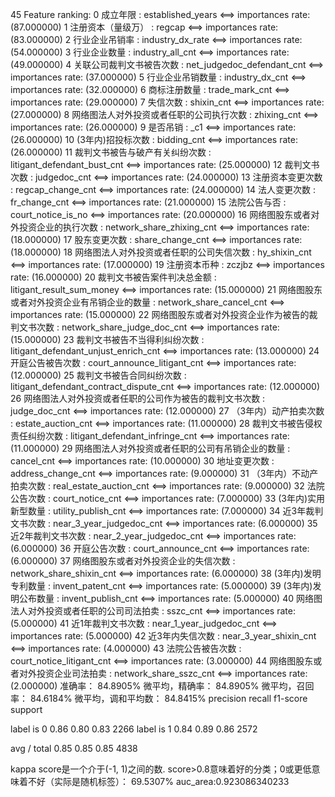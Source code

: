 45 Feature ranking:
0  成立年限 : established_years <==> importances rate: (87.000000)
1  注册资本（量级万） : regcap <==> importances rate: (83.000000)
2  行业企业吊销率 : industry_dx_rate <==> importances rate: (54.000000)
3  行业企业数量 : industry_all_cnt <==> importances rate: (49.000000)
4  关联公司裁判文书被告次数 : net_judgedoc_defendant_cnt <==> importances rate: (37.000000)
5  行业企业吊销数量 : industry_dx_cnt <==> importances rate: (32.000000)
6  商标注册数量 : trade_mark_cnt <==> importances rate: (29.000000)
7  失信次数 : shixin_cnt <==> importances rate: (27.000000)
8  网络图法人对外投资或者任职的公司执行次数 : zhixing_cnt <==> importances rate: (26.000000)
9  是否吊销 : _c1 <==> importances rate: (26.000000)
10  (3年内)招投标次数 : bidding_cnt <==> importances rate: (26.000000)
11  裁判文书被告与破产有关纠纷次数 : litigant_defendant_bust_cnt <==> importances rate: (25.000000)
12  裁判文书次数 : judgedoc_cnt <==> importances rate: (24.000000)
13  注册资本变更次数 : regcap_change_cnt <==> importances rate: (24.000000)
14  法人变更次数 : fr_change_cnt <==> importances rate: (21.000000)
15  法院公告与否 : court_notice_is_no <==> importances rate: (20.000000)
16  网络图股东或者对外投资企业的执行次数 : network_share_zhixing_cnt <==> importances rate: (18.000000)
17  股东变更次数 : share_change_cnt <==> importances rate: (18.000000)
18  网络图法人对外投资或者任职的公司失信次数 : hy_shixin_cnt <==> importances rate: (17.000000)
19  注册资本币种 : zczjbz <==> importances rate: (16.000000)
20  裁判文书被告案件判决总金额 : litigant_result_sum_money <==> importances rate: (15.000000)
21  网络图股东或者对外投资企业有吊销企业的数量 : network_share_cancel_cnt <==> importances rate: (15.000000)
22  网络图股东或者对外投资企业作为被告的裁判文书次数 : network_share_judge_doc_cnt <==> importances rate: (15.000000)
23  裁判文书被告不当得利纠纷次数 : litigant_defendant_unjust_enrich_cnt <==> importances rate: (13.000000)
24  开庭公告被告次数 : court_announce_litigant_cnt <==> importances rate: (12.000000)
25  裁判文书被告合同纠纷次数 : litigant_defendant_contract_dispute_cnt <==> importances rate: (12.000000)
26  网络图法人对外投资或者任职的公司作为被告的裁判文书次数 : judge_doc_cnt <==> importances rate: (12.000000)
27  （3年内）动产拍卖次数 : estate_auction_cnt <==> importances rate: (11.000000)
28  裁判文书被告侵权责任纠纷次数 : litigant_defendant_infringe_cnt <==> importances rate: (11.000000)
29  网络图法人对外投资或者任职的公司有吊销企业的数量 : cancel_cnt <==> importances rate: (10.000000)
30  地址变更次数 : address_change_cnt <==> importances rate: (9.000000)
31  （3年内）不动产拍卖次数 : real_estate_auction_cnt <==> importances rate: (9.000000)
32  法院公告次数 : court_notice_cnt <==> importances rate: (7.000000)
33  (3年内)实用新型数量 : utility_publish_cnt <==> importances rate: (7.000000)
34  近3年裁判文书次数 : near_3_year_judgedoc_cnt <==> importances rate: (6.000000)
35  近2年裁判文书次数 : near_2_year_judgedoc_cnt <==> importances rate: (6.000000)
36  开庭公告次数 : court_announce_cnt <==> importances rate: (6.000000)
37  网络图股东或者对外投资企业的失信次数 : network_share_shixin_cnt <==> importances rate: (6.000000)
38  (3年内)发明专利数量 : invent_patent_cnt <==> importances rate: (5.000000)
39  (3年内)发明公布数量 : invent_publish_cnt <==> importances rate: (5.000000)
40  网络图法人对外投资或者任职的公司司法拍卖 : sszc_cnt <==> importances rate: (5.000000)
41  近1年裁判文书次数 : near_1_year_judgedoc_cnt <==> importances rate: (5.000000)
42  近3年内失信次数 : near_3_year_shixin_cnt <==> importances rate: (4.000000)
43  法院公告被告次数 : court_notice_litigant_cnt <==> importances rate: (3.000000)
44  网络图股东或者对外投资企业司法拍卖 : network_share_sszc_cnt <==> importances rate: (2.000000)
准确率： 84.8905%
微平均，精确率： 84.8905%
微平均，召回率： 84.6184%
微平均，调和平均数： 84.8415%
             precision    recall  f1-score   support

 label is 0       0.86      0.80      0.83      2266
 label is 1       0.84      0.89      0.86      2572

avg / total       0.85      0.85      0.85      4838

kappa score是一个介于(-1, 1)之间的数. score>0.8意味着好的分类；0或更低意味着不好（实际是随机标签）： 69.5307%
auc_area:0.923086340233
